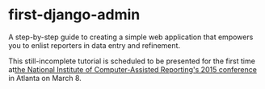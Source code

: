 # first-django-admin

A step-by-step guide to creating a simple web application that empowers you to enlist reporters in data entry and refinement.

This still-incomplete tutorial is scheduled to be presented for the first time at[the National Institute of Computer-Assisted Reporting's 2015 conference](http://ire.org/conferences/nicar2015/hands-on-training/) in Atlanta on March 8. 
